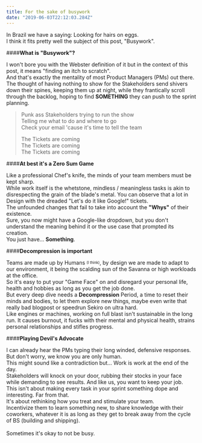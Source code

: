 ```yaml
---
title: For the sake of busywork
date: "2019-06-03T22:12:03.284Z"
---
```


In Brazil we have a saying: Looking for hairs on eggs.<br/>
I think it fits pretty well the subject of this post, "Busywork".

####**What is "Busywork"?**

I won't bore you with the Webster definition of it but in the context of this post, it means "finding an itch to scratch".<br/>
And that's exactly the mentality of most Product Managers (PMs) out there.<br/>
The thought of having nothing to show for the Stakeholders send shivers down their spines, keeping them up at night, while they frantically
scroll through the backlog, hoping to find **SOMETHING** they can push to the sprint planning.

> Punk ass Stakeholders trying to run the show<br/>
> Telling me what to do and where to go<br/>
> Check your email 'cause it's time to tell the team<br/>
>
> The Tickets are coming<br/>
> The Tickets are coming<br/>
> The Tickets are coming<br/>

####**At best it's a Zero Sum Game**

Like a professional Chef's knife, the minds of your team members must be kept sharp.<br/>
While work itself is the whetstone, mindless / meaningless tasks is akin to disrespecting the grain of the blade's metal.
You can observe that a lot in Design with the dreaded "Let's do it like Google!" tickets.<br/>
The unfounded changes that fail to take into account the **"Whys"** of their existence.<br/>
Sure, you now might have a Google-like dropdown, but you don't understand the meaning behind it or the use case that prompted its creation.<br/>
You just have... **Something**.

####**Decompression is important**

Teams are made up by Humans <sub><sup>(I think)</sub></sup>, by design we are made to adapt to our environment, it being the scalding sun of the Savanna
or high workloads at the office.<br/>
So it's easy to put your "Game Face" on and disregard your personal life, health and hobbies as long as you get the job done.<br/>
But every deep dive needs a **Decompression** Period, a time to reset their minds and bodies, to let them explore new things, maybe even write
that really bad blogpost or speedrun Sekiro on ultra hard.<br/>
Like engines or machines, working on full blast isn't sustainable in the long run. It causes burnout, it fucks with their mental and physical health,
strains personal relationships and stifles progress.<br/>

####**Playing Devil's Advocate**

I can already hear the PMs typing their long winded, defensive responses. But don't worry, we know you are only human.<br/>
This might sound like a contradiction but... Work is work at the end of the day.<br/>
Stakeholders will knock on your door, rubbing their stocks in your face while demanding to see results. And like us, you want to keep your job.<br/>
This isn't about making every task in your sprint something dope and interesting. Far from that.<br/>
It's about rethinking how you treat and stimulate your team.<br/>
Incentivize them to learn something new, to share knowledge with their coworkers, whatever it is as long as they get to break away from
the cycle of BS (building and shipping).<br/><br/>
Sometimes it's okay to not be busy.

